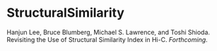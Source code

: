 # StructuralSimilarity

Hanjun Lee, Bruce Blumberg, Michael S. Lawrence, and Toshi Shioda. Revisiting the Use of Structural Similarity Index in Hi-C. _Forthcoming_.
